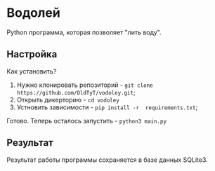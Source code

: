 # Водолей

Python программа, которая позволяет "лить воду".

## Настройка
Как установить?

1. Нужно клонировать репозиторий - `git clone https://github.com/OldTyT/vodoley.git`;
2. Открыть дикерторию - `cd vodoley`
3. Устновить зависимости - `pip install -r  requirements.txt`;

Готово. Теперь осталось запустить - `python3 main.py`

## Результат
Результат работы программы сохраняется в базе данных SQLite3.